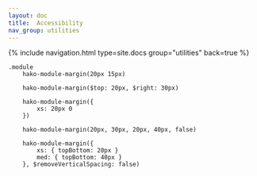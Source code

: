 ```yaml
---
layout: doc
title:  Accessibility
nav_group: utilities
---
```


{% include navigation.html type=site.docs group="utilities" back=true %}

```
.module
	hako-module-margin(20px 15px)

	hako-module-margin($top: 20px, $right: 30px)

	hako-module-margin({
		xs: 20px 0
	})

	hako-module-margin(20px, 30px, 20px, 40px, false)

	hako-module-margin({
		xs: { topBottom: 20px }
		med: { topBottom: 40px }
	}, $removeVerticalSpacing: false)
```
